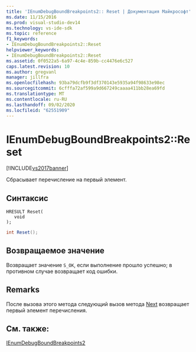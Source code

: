 ```yaml
---
title: 'IEnumDebugBoundBreakpoints2:: Reset | Документация Майкрософт'
ms.date: 11/15/2016
ms.prod: visual-studio-dev14
ms.technology: vs-ide-sdk
ms.topic: reference
f1_keywords:
- IEnumDebugBoundBreakpoints2::Reset
helpviewer_keywords:
- IEnumDebugBoundBreakpoints2::Reset
ms.assetid: 0f0522a5-6a97-4c4e-859b-cc4476e6c527
caps.latest.revision: 10
ms.author: gregvanl
manager: jillfra
ms.openlocfilehash: 93ba79dcfb9f3df370143e5935a94f98633e98ec
ms.sourcegitcommit: 6cfffa72af599a9d667249caaaa411bb28ea69fd
ms.translationtype: MT
ms.contentlocale: ru-RU
ms.lasthandoff: 09/02/2020
ms.locfileid: "62551909"
---
```

# <a name="ienumdebugboundbreakpoints2reset"></a>IEnumDebugBoundBreakpoints2::Reset
[!INCLUDE[vs2017banner](../../../includes/vs2017banner.md)]

Сбрасывает перечисление на первый элемент.  
  
## <a name="syntax"></a>Синтаксис  
  
```cpp#  
HRESULT Reset(  
   void  
);  
```  
  
```csharp  
int Reset();  
```  
  
## <a name="return-value"></a>Возвращаемое значение  
 Возвращает значение `S_OK`, если выполнение прошло успешно; в противном случае возвращает код ошибки.  
  
## <a name="remarks"></a>Remarks  
 После вызова этого метода следующий вызов метода [Next](../../../extensibility/debugger/reference/ienumdebugboundbreakpoints2-next.md) возвращает первый элемент перечисления.  
  
## <a name="see-also"></a>См. также:  
 [IEnumDebugBoundBreakpoints2](../../../extensibility/debugger/reference/ienumdebugboundbreakpoints2.md)
